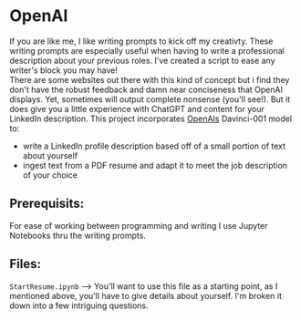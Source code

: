 # OpenAI

If you are like me, I like writing prompts to kick off my creativty. These writing prompts are especially useful when having to write a professional description about your previous roles. I've created a script to ease any writer's block you may have!  
There are some websites out there with this kind of concept but i find they don't have the robust feedback and damn near conciseness that OpenAI displays. Yet, sometimes will output complete nonsense (you'll see!). But it does give you a little experience with ChatGPT and content for your LinkedIn description.
This project incorporates [OpenAIs](https://beta.openai.com/docs/guides/completion) 
Davinci-001 model to:
* write a LinkedIn profile description based off of a small portion of text about yourself
* ingest text from a PDF resume and adapt it to meet the job description of your choice

## Prerequisits:
For ease of working between programming and writing I use Jupyter Notebooks thru the writing prompts.

## Files:
`StartResume.ipynb` --> You'll want to use this file as a starting point, as I mentioned above, you'll have to give details about yourself.  I'm broken it down into a few intriguing questions.  
